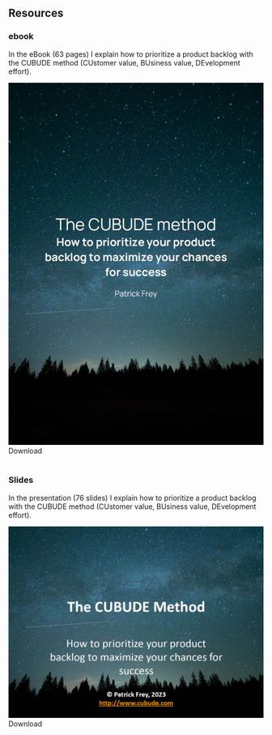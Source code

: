 ## Resources

### ebook

In the eBook (63 pages) I explain how to prioritize a product backlog with the CUBUDE method (CUstomer value, BUsiness value, DEvelopment effort). 

<div class="cards-2">
    <div class="card">
        <a href="/assets/The CUBUDE method (book).pdf" download>
            <img src="/assets/CUBUDE_Method_Book.jpg" alt="The CUBUDE method (book).pdf">
        </a>
    </div>
    <div class="card">    
        <a href="/assets/The CUBUDE method (book).pdf" download style="text-decoration: none">
            <div class="button">
                Download
            </div>
        </a>
    </div>
</div>
<br/>

### Slides

In the presentation (76 slides) I explain how to prioritize a product backlog with the CUBUDE method (CUstomer value, BUsiness value, DEvelopment effort). 

<div class="cards-2">
    <div class="card">
        <a href="/assets/The CUBUDE method (slides).pdf" download>
            <img src="/assets/CUBUDE_Method_Slides.jpg" alt="The CUBUDE method (slides).pdf">
        </a>
    </div>
    <div class="card">    
        <a href="/assets/The CUBUDE method (slides).pdf" download style="text-decoration: none">
            <div class="button">
                Download
            </div>
        </a>
    </div>
</div>
<br/>